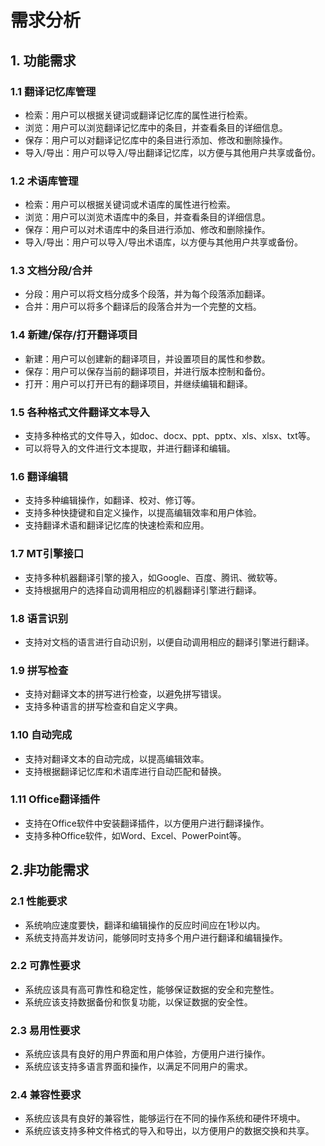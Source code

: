 # 需求分析

## 1. 功能需求

### 1.1 翻译记忆库管理

- 检索：用户可以根据关键词或翻译记忆库的属性进行检索。
- 浏览：用户可以浏览翻译记忆库中的条目，并查看条目的详细信息。
- 保存：用户可以对翻译记忆库中的条目进行添加、修改和删除操作。
- 导入/导出：用户可以导入/导出翻译记忆库，以方便与其他用户共享或备份。

### 1.2 术语库管理

- 检索：用户可以根据关键词或术语库的属性进行检索。
- 浏览：用户可以浏览术语库中的条目，并查看条目的详细信息。
- 保存：用户可以对术语库中的条目进行添加、修改和删除操作。
- 导入/导出：用户可以导入/导出术语库，以方便与其他用户共享或备份。

### 1.3 文档分段/合并

- 分段：用户可以将文档分成多个段落，并为每个段落添加翻译。
- 合并：用户可以将多个翻译后的段落合并为一个完整的文档。

### 1.4 新建/保存/打开翻译项目

- 新建：用户可以创建新的翻译项目，并设置项目的属性和参数。
- 保存：用户可以保存当前的翻译项目，并进行版本控制和备份。
- 打开：用户可以打开已有的翻译项目，并继续编辑和翻译。

### 1.5 各种格式文件翻译文本导入

- 支持多种格式的文件导入，如doc、docx、ppt、pptx、xls、xlsx、txt等。
- 可以将导入的文件进行文本提取，并进行翻译和编辑。

### 1.6 翻译编辑

- 支持多种编辑操作，如翻译、校对、修订等。
- 支持多种快捷键和自定义操作，以提高编辑效率和用户体验。
- 支持翻译术语和翻译记忆库的快速检索和应用。

### 1.7 MT引擎接口

- 支持多种机器翻译引擎的接入，如Google、百度、腾讯、微软等。
- 支持根据用户的选择自动调用相应的机器翻译引擎进行翻译。

### 1.8 语言识别

- 支持对文档的语言进行自动识别，以便自动调用相应的翻译引擎进行翻译。

### 1.9 拼写检查

- 支持对翻译文本的拼写进行检查，以避免拼写错误。
- 支持多种语言的拼写检查和自定义字典。

### 1.10 自动完成

- 支持对翻译文本的自动完成，以提高编辑效率。
- 支持根据翻译记忆库和术语库进行自动匹配和替换。

### 1.11 Office翻译插件

- 支持在Office软件中安装翻译插件，以方便用户进行翻译操作。
- 支持多种Office软件，如Word、Excel、PowerPoint等。

## 2.非功能需求

### 2.1 性能要求

- 系统响应速度要快，翻译和编辑操作的反应时间应在1秒以内。
- 系统支持高并发访问，能够同时支持多个用户进行翻译和编辑操作。

### 2.2 可靠性要求

- 系统应该具有高可靠性和稳定性，能够保证数据的安全和完整性。
- 系统应该支持数据备份和恢复功能，以保证数据的安全性。

### 2.3 易用性要求

- 系统应该具有良好的用户界面和用户体验，方便用户进行操作。
- 系统应该支持多语言界面和操作，以满足不同用户的需求。

### 2.4 兼容性要求

- 系统应该具有良好的兼容性，能够运行在不同的操作系统和硬件环境中。
- 系统应该支持多种文件格式的导入和导出，以方便用户的数据交换和共享。